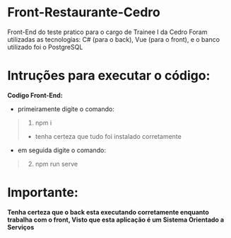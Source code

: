 # Front-Restaurante-Cedro
Front-End do teste pratico para o cargo de Trainee I da Cedro
Foram utilizadas as tecnologias: C# (para o back), Vue (para o front), e o banco utilizado foi o PostgreSQL

# Intruções para executar o código:

**Codigo Front-End:** 
* primeiramente digite o comando:
> 1. npm i
> * tenha certeza que tudo foi instalado corretamente
* em seguida digite o comando:
> 2. npm run serve

# Importante: 
**Tenha certeza que o back esta executando corretamente enquanto trabalha com o front, Visto que esta aplicação é um Sistema Orientado a Serviços**
